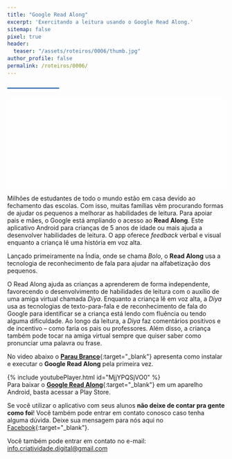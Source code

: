 ```yaml
---
title: "Google Read Along"
excerpt: 'Exercitando a leitura usando o Google Read Along.'
sitemap: false
pixel: true
header: 
  teaser: "/assets/roteiros/0006/thumb.jpg" 
author_profile: false
permalink: /roteiros/0006/
---
```

![Linha separadora](/assets/images/line.jpg)

![Google Read Along](/assets/roteiros/0006/Read_Along-Blog-Header.gif)

Milhões de estudantes de todo o mundo estão em casa devido ao fechamento das escolas. Com isso, muitas famílias vêm procurando formas de ajudar os pequenos a melhorar as habilidades de leitura. Para apoiar pais e mães, o Google está ampliando o acesso ao **Read Along**. Este aplicativo Android para crianças de 5 anos de idade ou mais ajuda a desenvolver habilidades de leitura. O app oferece *feedback* verbal e visual enquanto a criança lê uma história em voz alta.

Lançado primeiramente na Índia, onde se chama *Bolo*, o **Read Along** usa a tecnologia de reconhecimento de fala para ajudar na alfabetização dos pequenos.

O Read Along ajuda as crianças a aprenderem de forma independente, favorecendo o desenvolvimento de habilidades de leitura com o auxílio de uma amiga virtual chamada *Diya*. Enquanto a criança lê em voz alta, a *Diya* usa as tecnologias de texto-para-fala e de reconhecimento de fala do Google para identificar se a criança está lendo com fluência ou tendo alguma dificuldade. Ao longo da leitura, a *Diya* faz comentários positivos e de incentivo – como faria os pais ou professores. Além disso, a criança também pode tocar na amiga virtual sempre que quiser saber como pronunciar uma palavra ou frase.

No video abaixo o [**Parau Branco**](https://www.linkedin.com/in/parau/){:target="_blank"} apresenta como instalar e executar o **Google Read Along** pela primeira vez.

{% include youtubePlayer.html id="MjjYPQSjVO0" %}
<br>
Para baixar o [**Google Read Along**](https://g.co/bolo){:target="_blank"} em um aparelho Android, basta acessar a Play Store.

Se você utilizar o aplicativo com seus alunos **não deixe de contar pra gente como foi**! Você também pode entrar em contato conosco caso tenha alguma dúvida. Deixe sua mensagem para nós aqui no [Facebook](https://www.facebook.com/ACriatividadeDigital/posts/1579264025574083){:target="_blank"}.

Você também pode entrar em contato no e-mail: [info.criatividade.digital@gmail.com](mailto:info.criatividade.digital@gmail.com)